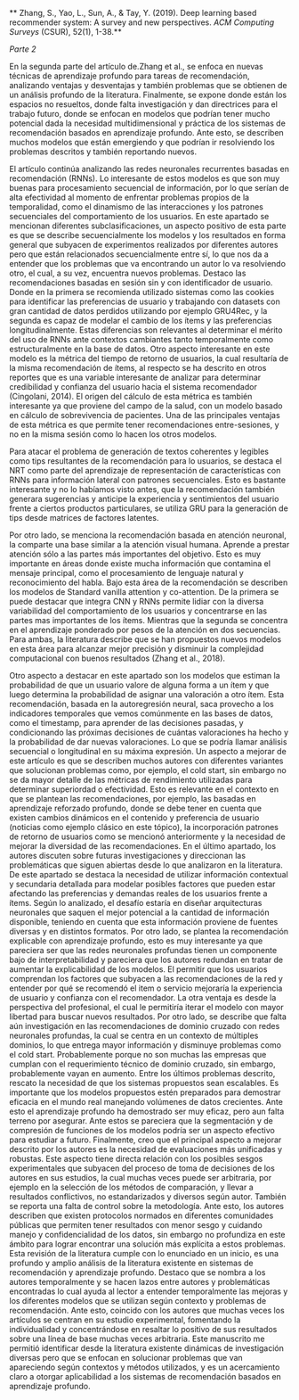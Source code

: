 **  Zhang, S., Yao, L., Sun, A., & Tay, Y. (2019). Deep learning based recommender system: A survey and new perspectives. *ACM Computing Surveys* (CSUR), 52(1), 1-38.**

*Parte 2*

En la segunda parte del artículo de.Zhang et al., se enfoca en nuevas técnicas de aprendizaje profundo para tareas de recomendación, analizando ventajas y desventajas y también problemas que se obtienen de un análisis profundo de la literatura. Finalmente, se expone donde están los espacios no resueltos, donde falta investigación y dan directrices para el trabajo futuro, donde se enfocan en modelos que podrían tener mucho potencial dada la necesidad multidimensional y práctica de los sistemas de recomendación basados en aprendizaje profundo. Ante esto, se describen muchos modelos que están emergiendo y que podrían ir resolviendo los problemas descritos y también reportando nuevos. 

El artículo continúa analizando las redes neuronales recurrentes basadas en recomendación (RNNs). Lo interesante de estos modelos es que son muy buenas para procesamiento secuencial de información, por lo que serían de alta efectividad al momento de enfrentar problemas propios de la temporalidad, como el dinamismo de las interacciones y los patrones secuenciales del comportamiento de los usuarios. En este apartado se mencionan diferentes subclasificaciones, un aspecto positivo de esta parte es que se describe secuencialmente los modelos y los resultados en forma general que subyacen de experimentos realizados por diferentes autores pero que están relacionados secuencialmente entre sí, lo que nos da a entender que los problemas que va encontrando un autor lo va resolviendo otro, el cual, a su vez, encuentra nuevos problemas.  Destaco las recomendaciones basadas en sesión sin y con identificador de usuario. Donde en la primera se recomienda utilizado sistemas como las cookies para identificar las preferencias de usuario y trabajando con datasets con gran cantidad de datos perdidos utilizando por ejemplo GRU4Rec, y la segunda es capaz de modelar el cambio de los ítems y las preferencias longitudinalmente. Estas diferencias son relevantes al determinar el mérito del uso de RNNs ante contextos cambiantes tanto temporalmente como estructuralmente en la base de datos. Otro aspecto interesante en este modelo es la métrica del tiempo de retorno de usuarios, la cual resultaría de la misma recomendación de ítems, al respecto se ha descrito en otros reportes que es una variable interesante de analizar para determinar credibilidad y confianza del usuario hacia el sistema recomendador (Cingolani, 2014). El origen del cálculo de esta métrica es también  interesante ya que proviene del campo de la salud, con un modelo basado en cálculo de sobrevivencia de pacientes. Una de las principales ventajas de esta métrica es que permite tener recomendaciones entre-sesiones, y no en la misma sesión como lo hacen los otros modelos.

Para atacar el problema de generación de textos coherentes y legibles como tips resultantes de la recomendación para lo usuarios, se destaca el NRT como parte del aprendizaje de representación de características con RNNs para información lateral con patrones secuenciales. Esto es bastante interesante y no lo habíamos visto antes, que la recomendación también generara sugerencias y anticipe la experiencia y sentimientos del usuario frente a ciertos productos particulares, se utiliza GRU para la generación de tips desde matrices de factores latentes. 

Por otro lado, se menciona la recomendación basada en atención neuronal, la comparte una base similar a la atención visual humana. Aprende a prestar atención sólo a las partes más importantes del objetivo. Esto es muy importante en áreas donde existe mucha información que contamina el mensaje principal, como el procesamiento de lenguaje natural y reconocimiento del habla.  Bajo esta área de la recomendación se describen los modelos de Standard vanilla attention y co-attention. De la primera se puede destacar que integra CNN y RNNs permite lidiar con la diversa variabilidad del comportamiento de los usuarios y concentrarse en las partes mas importantes de los ítems. Mientras que la segunda se concentra en el aprendizaje ponderado por pesos de la atención en dos secuencias. Para ambas, la literatura describe que se han propuestos nuevos modelos en esta área para alcanzar mejor precisión y disminuir la complejidad computacional con buenos resultados (Zhang et al., 2018).

Otro aspecto a destacar en este apartado son los modelos que estiman la probabilidad de que un usuario valore de alguna forma a un ítem y que luego determina la probabilidad de asignar una valoración a otro ítem. Esta recomendación, basada en la autoregresión neural, saca provecho a los indicadores temporales que vemos comúnmente en las bases de datos, como el timestamp, para aprender de las decisiones pasadas, y condicionando las próximas decisiones de cuántas valoraciones ha hecho y la probabilidad de dar nuevas valoraciones. Lo que se podría llamar análisis secuencial o longitudinal en su máxima expresión. 
Un aspecto a mejorar de este artículo es que se describen muchos autores con diferentes variantes que solucionan problemas como, por ejemplo, el cold start, sin embargo no se da mayor detalle  de las métricas de rendimiento utilizadas para determinar superiordad o efectividad. Esto es relevante en el contexto en que se plantean las recomendaciones, por ejemplo, las basadas en aprendizaje reforzado profundo,  donde se debe tener en cuenta que existen cambios dinámicos en el contenido y preferencia de usuario (noticias como ejemplo clásico en este tópico), la incorporación patrones de retorno de usuarios como se mencionó anteriormente y la necesidad de mejorar la diversidad de las recomendaciones. 
En el último apartado, los autores discuten sobre futuras investigaciones y direccionan las problemáticas que siguen abiertas desde lo que analizaron en la literatura. De este apartado se destaca la necesidad de utilizar información contextual y secundaria detallada para modelar posibles factores  que pueden estar afectando las preferencias y demandas reales de los usuarios frente a ítems. Según lo analizado, el desafío estaría en diseñar arquitecturas neuronales que saquen el mejor potencial a la cantidad de información disponible, teniendo en cuenta que esta información proviene de fuentes diversas y en distintos formatos. Por otro lado, se plantea la recomendación explicable con aprendizaje profundo, esto es muy interesante ya que pareciera ser que las redes neuronales profundas tienen un componente bajo de interpretabilidad y pareciera que los autores redundan en tratar de aumentar la explicabilidad de los modelos. El permitir que los usuarios comprendan los factores que subyacen a las recomendaciones de la red y entender por qué se recomendó el item o servicio mejoraría la experiencia de usuario y confianza con el recomendador. La otra ventaja es desde la perspectiva del profesional, el cual le permitiría iterar el modelo con mayor libertad para buscar nuevos resultados. Por otro lado, se describe que falta aún investigación en las recomendaciones de dominio cruzado con redes neuronales profundas, la cual se centra en un contexto de múltiples dominios, lo que entrega mayor información y disminuye problemas como el cold start. Probablemente porque no son muchas las empresas que cumplan con el requerimiento técnico de dominio cruzado, sin embargo, probablemente vayan en aumento. Entre los últimos problemas descrito, rescato la necesidad de que los sistemas propuestos sean escalables. Es  importante que los modelos propuestos estén preparados para demostrar eficacia en el mundo real manejando volúmenes de datos crecientes. Ante esto el aprendizaje profundo ha demostrado ser muy eficaz, pero aun falta terreno por asegurar. Ante estos se pareciera que la segmentación y de compresión de funciones de los modelos podría ser un aspecto efectivo para estudiar a futuro.
Finalmente, creo que el principal aspecto a mejorar descrito por los autores es la necesidad de evaluaciones más unificadas y robustas. Este aspecto tiene directa relación con los posibles sesgos experimentales que subyacen del proceso de toma de decisiones de los autores en sus estudios, la cual muchas veces puede ser arbitraria, por ejemplo en la selección de los métodos de comparación, y llevar a resultados conflictivos, no estandarizados y diversos según autor.  También se reporta una falta de control sobre la metodología. Ante esto, los autores describen que existen protocolos normados en diferentes comunidades públicas que permiten tener resultados con menor sesgo y cuidando manejo y confidencialidad de los datos, sin embargo no profundiza en este ámbito para lograr encontrar una solución más explícita a estos problemas. 
Esta revisión de la literatura cumple con lo enunciado en un inicio, es una profundo y amplio análisis de la literatura existente en sistemas de recomendación y aprendizaje profundo. Destaco que se nombra a los autores temporalmente y se hacen lazos entre autores y problemáticas encontradas lo cual ayuda al lector a entender temporalmente las mejoras y los diferentes modelos que se utilizan según contexto y problemas de recomendación. Ante esto, coincido con los autores que muchas veces los artículos se centran en su estudio experimental, fomentando la individualidad y concentrándose en resaltar lo positivo de sus resultados sobre una línea de base muchas veces arbitraria. Este manuscrito me permitió identificar desde la literatura existente dinámicas  de investigación diversas pero que se enfocan en solucionar problemas que van apareciendo según contextos y métodos utilizados, y es un acercamiento claro a otorgar aplicabilidad a los sistemas de recomendación basados en aprendizaje profundo. 






